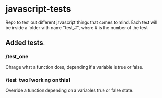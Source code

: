 # javascript-tests
Repo to test out different javascript things that comes to mind.
Each test will be inside a folder with name "test_#", where # is the number of the test.

## Added tests.
### /test_one
Change what a function does, depending if a variable is true or false.

### /test_two [working on this]
Override a function depending on a variables true or false state.
